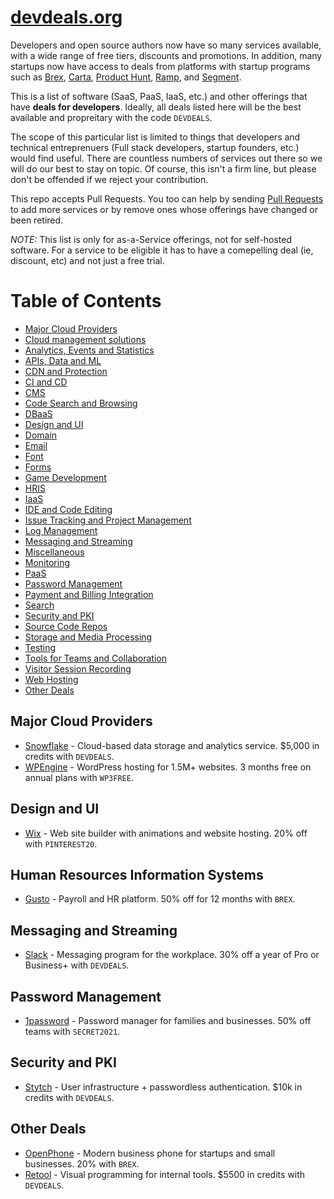 # [devdeals.org](https://devdeals.org)

Developers and open source authors now have so many services available, with a wide range of free tiers, discounts and promotions. In addition, many startups now have access to deals from platforms with startup programs such as [Brex](https://brex.com), [Carta](https://carta.com), [Product Hunt](https://producthunt.com), [Ramp](https://ramp.com), and [Segment](https://segment.com).

This is a list of software (SaaS, PaaS, IaaS, etc.) and other offerings that have **deals for developers**. Ideally, all deals listed here will be the best available and propreitary with the code ```DEVDEALS```.

The scope of this particular list is limited to things that developers and technical entreprenuers (Full stack developers, startup founders, etc.) would find useful. There are countless numbers of services out there so we will do our best to stay on topic. Of course, this isn't a firm line, but please don't be offended if we reject your contribution.

This repo accepts Pull Requests. You too can help by sending [Pull Requests](https://github.com/devdeals/devdeals) to add more services or by remove ones whose offerings have changed or been retired.

*NOTE:* This list is only for as-a-Service offerings, not for self-hosted software. For a service to be eligible it has to have a comepelling deal (ie, discount, etc) and not just a free trial.

Table of Contents
=================

   * [Major Cloud Providers](#major-cloud-providers)
   * [Cloud management solutions](#cloud-management-solutions)
   * [Analytics, Events and Statistics](#analytics-events-and-statistics)
   * [APIs, Data and ML](#apis-data-and-ml)
   * [CDN and Protection](#cdn-and-protection)
   * [CI and CD](#ci-and-cd)
   * [CMS](#cms)
   * [Code Search and Browsing](#code-search-and-browsing)
   * [DBaaS](#dbaas)
   * [Design and UI](#design-and-ui)
   * [Domain](#domain)
   * [Email](#email)
   * [Font](#font)
   * [Forms](#forms)
   * [Game Development](#game-development)
   * [HRIS](#human-resources-information-systems)
   * [IaaS](#iaas)
   * [IDE and Code Editing](#ide-and-code-editing)
   * [Issue Tracking and Project Management](#issue-tracking-and-project-management)
   * [Log Management](#log-management)
   * [Messaging and Streaming](#messaging-and-streaming)
   * [Miscellaneous](#miscellaneous)
   * [Monitoring](#monitoring)
   * [PaaS](#paas)
   * [Password Management](#password-management)
   * [Payment and Billing Integration](#payment-and-billing-integration)
   * [Search](#search)
   * [Security and PKI](#security-and-pki)
   * [Source Code Repos](#source-code-repos)
   * [Storage and Media Processing](#storage-and-media-processing)
   * [Testing](#testing)
   * [Tools for Teams and Collaboration](#tools-for-teams-and-collaboration)
   * [Visitor Session Recording](#visitor-session-recording)
   * [Web Hosting](#web-hosting)
   * [Other Deals](#other-deals)

## Major Cloud Providers
  * [Snowflake](https://www.snowflake.com/snowflake-for-startups/) - Cloud-based data storage and analytics service. $5,000 in credits with ```DEVDEALS```.
  * [WPEngine](https://wpengine.com/more/specialoffer/?coupon=wpe3free) - WordPress hosting for 1.5M+ websites. 3 months free on annual plans with ```WP3FREE```.


## Design and UI

  * [Wix](https://wix.com) - Web site builder with animations and website hosting. 20% off with ```PINTEREST20```.

## Human Resources Information Systems

  * [Gusto](https://gusto.com/go/bd/brex?utm_source=devdeals&utm_source=devdeals&utm_campaign=rewards) - Payroll and HR platform. 50% off for 12 months with ```BREX```.

## Messaging and Streaming

  * [Slack](https://slack.com/promo/offer?remote_promo=devdeals) - Messaging program for the workplace. 30% off a year of Pro or Business+ with ```DEVDEALS```.

## Password Management

  * [1password](https://start.1password.com/sign-up/team?c=SECRET2021) - Password manager for families and businesses.  50% off teams with ```SECRET2021```.

## Security and PKI

  * [Stytch](https://2fg5qsh42x8.typeform.com/to/hTj0bAL3?utm_source=partnership&utm_medium=referral&utm_campaign=devdeals) -  User infrastructure + passwordless authentication.  $10k in credits with ```DEVDEALS```.

## Other Deals
  * [OpenPhone](https://my.openphone.com/coupon/BREX) - Modern business phone for startups and small businesses. 20% with ```BREX```.
  * [Retool](https://retool.typeform.com/to/qGcaOOHW#partnercode=devdeals&partnername=devdeals) - Visual programming for internal tools. $5500 in credits with ```DEVDEALS```.
